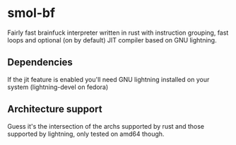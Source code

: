 # smol-bf

Fairly fast brainfuck interpreter written in rust with instruction grouping, fast loops and optional (on by default) JIT compiler based on GNU lightning.

## Dependencies

If the jit feature is enabled you'll need GNU lightning installed on your system (lightning-devel on fedora)

## Architecture support

Guess it's the intersection of the archs supported by rust and those supported by lightning, only tested on amd64 though.
